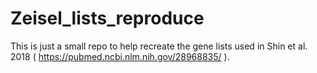 # Zeisel_lists_reproduce


This is just a small repo to help recreate the gene lists used in Shin et al. 2018 ( https://pubmed.ncbi.nlm.nih.gov/28968835/ ).
